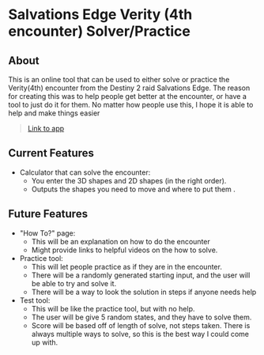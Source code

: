 # Salvations Edge Verity (4th encounter) Solver/Practice

## About
This is an online tool that can be used to either solve or practice the Verity(4th) encounter from the Destiny 2 raid Salvations Edge. The reason for creating this was to help people get better at the encounter, or have a tool to just do it for them. No matter how people use this, I hope it is able to help and make things easier
> [Link to app](https://bronsonschafer.github.io/Verity-Practice-Solver/project/home/index.html)

## Current Features 
- Calculator that can solve the encounter:
  - You enter the 3D shapes and 2D shapes (in the right order).
  - Outputs the shapes you need to move and where to put them  .

## Future Features
- "How To?" page:
  - This will be an explanation on how to do the encounter
  - Might provide links to helpful videos on the how to solve.
- Practice tool:
  - This will let people practice as if they are in the encounter.
  - There will be a randomly generated starting input, and the user will be able to try and solve it.
  - There will be a way to look the solution in steps if anyone needs help
- Test tool:
  - This will be like the practice tool, but with no help. 
  - The user will be give 5 random states, and they have to solve them. 
  - Score will be based off of length of solve, not steps taken. There is always multiple ways to solve, so this is the best way I could come up with. 
